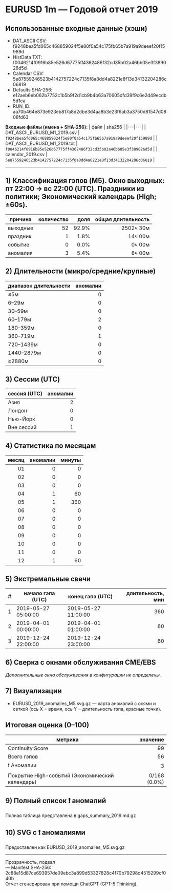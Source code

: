 # EURUSD 1m — Годовой отчет 2019

## Использованные входные данные (хэши)
- DAT_ASCII CSV: f9248bea5fd065c468859024f5e80f0a54c175fb65b7a919a9deeef20f15989d  
- HistData TXT: f0046214f0916b85e526d67775ff4362486f32cd35b02a46bb05e3f389026d5d  
- Calendar CSV: 5e87559246523b4142757224c7135f8a8dd4a8221e8f13d34132204286c06819  
- Defaults SHA-256: e12aeb6eb062b7752c1b5b9f2d1cb9b4b63a70605dfd39f9c6e2d49ecdb5d1ea  
- RUN_ID: aa70b464e873e923eb817a8d2dbe3d4aa8b3e23f6ab3a3750d81547d0808fd63  

**Входные файлы (имена + SHA-256):**
| файл | sha256 |
|---|---|
| DAT_ASCII_EURUSD_M1_2019.csv | `f9248bea5fd065c468859024f5e80f0a54c175fb65b7a919a9deeef20f15989d` |
| DAT_ASCII_EURUSD_M1_2019.txt | `f0046214f0916b85e526d67775ff4362486f32cd35b02a46bb05e3f389026d5d` |
| calendar_2019.csv | `5e87559246523b4142757224c7135f8a8dd4a8221e8f13d34132204286c06819` |

---
## 1) Классификация гэпов (M5). Окно выходных: пт 22:00 → вс 22:00 (UTC). Праздники из политики; Экономический календарь (High; ±60s).
| причина | количество | доля | общая длительность |
|---|---:|---:|---:|
| выходные | 52 | 92.9% | 2502ч 30м |
| праздник | 1 | 1.8% | 14ч 00м |
| событие | 0 | 0.0% | 0ч 00м |
| аномалия | 3 | 5.4% | 8ч 00м |

## 2) Длительности (микро/средние/крупные)
| диапазон длительности | аномалии |
|---|---:|
| ≤5м | 0 |
| 6–29м | 0 |
| 30–59м | 0 |
| 60–179м | 2 |
| 180–359м | 0 |
| 360–719м | 1 |
| 720–1439м | 0 |
| 1440–2879м | 0 |
| ≥2880м | 0 |

## 3) Сессии (UTC)
| сессия (UTC) | аномалии |
|---|---:|
| Азия | 2 |
| Лондон | 0 |
| Нью-Йорк | 0 |
| Вне сессий | 1 |

## 4) Статистика по месяцам
| месяц | аномалии | минуты |
|---:|---:|---:|
| 01 | 0 | 0 |
| 02 | 0 | 0 |
| 03 | 0 | 0 |
| 04 | 1 | 60 |
| 05 | 1 | 360 |
| 06 | 0 | 0 |
| 07 | 0 | 0 |
| 08 | 0 | 0 |
| 09 | 0 | 0 |
| 10 | 0 | 0 |
| 11 | 0 | 0 |
| 12 | 1 | 60 |

## 5) Экстремальные свечи
| # | начало гэпа (UTC) | конец гэпа (UTC) | длительность, мин |
|---:|---|---|---:|
| 1 | 2019-05-27 05:00:00 | 2019-05-27 11:00:00 | 360 |
| 2 | 2019-04-01 00:00:00 | 2019-04-01 01:00:00 | 60 |
| 3 | 2019-12-24 22:00:00 | 2019-12-24 23:00:00 | 60 |

## 6) Сверка с окнами обслуживания CME/EBS
_Дополнительные окна обслуживания в конфигурации не определены._

## 7) Визуализации
- EURUSD_2019_anomalies_M5.svg.gz — карта аномалий с осями и сеткой (ось X = время, ось Y = длительность гэпа, красные точки).

## Итоговая оценка (0–100)
| метрика | значение |
|---|---:|
| Continuity Score | 99 |
| Всего гэпов | 56 |
| ❗ Аномалии | 3 |
| Покрытие High-событий (Экономический календарь) | 0/168 (0.0%) |

## 9) Полный список ❗ аномалий
Полная таблица представлена в gaps_summary_2019.md.gz

## 10) SVG с ❗ аномалиями
Предоставлен как EURUSD_2019_anomalies_M5.svg.gz

---
Прозрачность, подвал  
— Manifest SHA-256: 2c88e15d87ce693957de09ebc3a899d53327828c4f70b79298d4515299cf040b  
Отчет сгенерирован при помощи ChatGPT (GPT-5 Thinking).  

